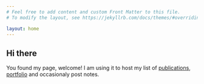 ```yaml
---
# Feel free to add content and custom Front Matter to this file.
# To modify the layout, see https://jekyllrb.com/docs/themes/#overriding-theme-defaults

layout: home
---
```


## Hi there

You found my page, welcome! I am using it to host my list of [publications](/publications), [portfolio](/portfolio) and occasionaly post notes. 